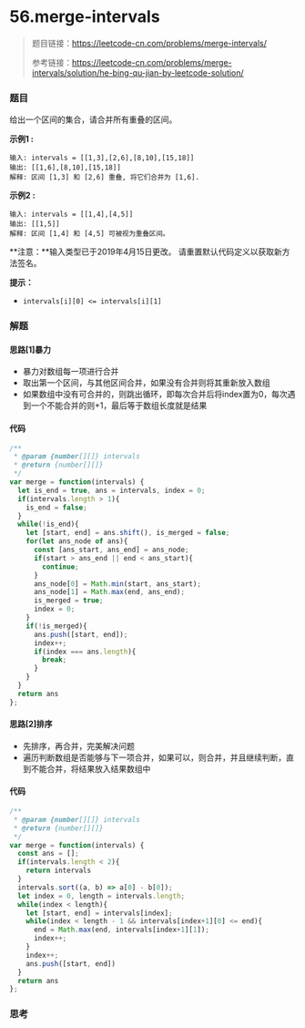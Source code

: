 # 56.merge-intervals

> 题目链接：https://leetcode-cn.com/problems/merge-intervals/
>
> 参考链接：https://leetcode-cn.com/problems/merge-intervals/solution/he-bing-qu-jian-by-leetcode-solution/

### 题目

给出一个区间的集合，请合并所有重叠的区间。

**示例1 :**

```
输入: intervals = [[1,3],[2,6],[8,10],[15,18]]
输出: [[1,6],[8,10],[15,18]]
解释: 区间 [1,3] 和 [2,6] 重叠, 将它们合并为 [1,6].
```

**示例2 :**

```
输入: intervals = [[1,4],[4,5]]
输出: [[1,5]]
解释: 区间 [1,4] 和 [4,5] 可被视为重叠区间。
```

**注意：**输入类型已于2019年4月15日更改。 请重置默认代码定义以获取新方法签名。

**提示：**

- `intervals[i][0] <= intervals[i][1]`



### 解题

#### 思路[1]暴力

* 暴力对数组每一项进行合并
* 取出第一个区间，与其他区间合并，如果没有合并则将其重新放入数组
* 如果数组中没有可合并的，则跳出循环，即每次合并后将index置为0，每次遇到一个不能合并的则+1，最后等于数组长度就是结果

#### 代码

```javascript
/**
 * @param {number[][]} intervals
 * @return {number[][]}
 */
var merge = function(intervals) {
  let is_end = true, ans = intervals, index = 0;
  if(intervals.length > 1){
    is_end = false;
  }
  while(!is_end){
    let [start, end] = ans.shift(), is_merged = false;
    for(let ans_node of ans){
      const [ans_start, ans_end] = ans_node;
      if(start > ans_end || end < ans_start){
        continue;
      }
      ans_node[0] = Math.min(start, ans_start);
      ans_node[1] = Math.max(end, ans_end);
      is_merged = true;
      index = 0;
    }
    if(!is_merged){
      ans.push([start, end]);
      index++;
      if(index === ans.length){
        break;
      }
    }
  }
  return ans
};
```

#### 思路[2]排序

* 先排序，再合并，完美解决问题
* 遍历判断数组是否能够与下一项合并，如果可以，则合并，并且继续判断，直到不能合并，将结果放入结果数组中

#### 代码

```javascript
/**
 * @param {number[][]} intervals
 * @return {number[][]}
 */
var merge = function(intervals) {
  const ans = [];
  if(intervals.length < 2){
    return intervals
  }
  intervals.sort((a, b) => a[0] - b[0]);
  let index = 0, length = intervals.length;
  while(index < length){
    let [start, end] = intervals[index];
    while(index < length - 1 && intervals[index+1][0] <= end){
      end = Math.max(end, intervals[index+1][1]);
      index++;
    }
    index++;
    ans.push([start, end])
  }
  return ans
};
```



### 思考